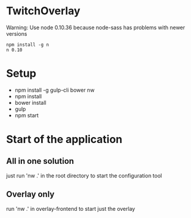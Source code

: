 # TwitchOverlay

Warning: Use node 0.10.36 because node-sass has problems with newer versions
  
    npm install -g n
    n 0.10

# Setup

 * npm install -g gulp-cli bower nw
 * npm install
 * bower install
 * gulp
 * npm start

# Start of the application

## All in one solution
 just run 'nw .' in the root directory to start the configuration tool
 
## Overlay only
 run 'nw .' in overlay-frontend to start just the overlay
 
